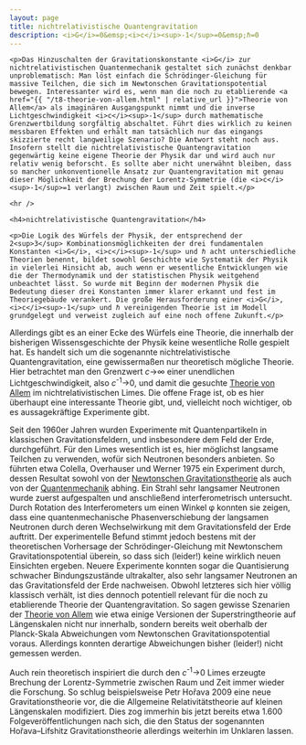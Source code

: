 ```yaml
---
layout: page
title: nichtrelativistische Quantengravitation
description: <i>G</i>=0&emsp;<i>c</i><sup>-1</sup>=0&emsp;ℏ=0
---
```


<section>

	<p>Das Hinzuschalten der Gravitationskonstante <i>G</i> zur nichtrelativistischen Quantenmechanik gestaltet sich zunächst denkbar unproblematisch: Man löst einfach die Schrödinger-Gleichung für massive Teilchen, die sich im Newtonschen Gravitationspotential bewegen. Interessanter wird es, wenn man die noch zu etablierende <a href="{{ "/t8-theorie-von-allem.html" | relative_url }}">Theorie von Allem</a> als imaginären Ausgangspunkt nimmt und die inverse Lichtgeschwindigkeit <i>c</i><sup>-1</sup> durch mathematische Grenzwertbildung sorgfältig abschaltet. Führt dies wirklich zu keinen messbaren Effekten und erhält man tatsächlich nur das eingangs skizzierte recht langweilige Szenario? Die Antwort steht noch aus. Insofern stellt die nichtrelativistische Quantengravitation gegenwärtig keine eigene Theorie der Physik dar und wird auch nur relativ wenig beforscht. Es sollte aber nicht unerwähnt bleiben, dass so mancher unkonventionelle Ansatz zur Quantengravitation mit genau dieser Möglichkeit der Brechung der Lorentz-Symmetrie (die <i>c</i><sup>-1</sup>=1 verlangt) zwischen Raum und Zeit spielt.</p>

	<hr />

	<h4>nichtrelativistische Quantengravitation</h4>

	<p>Die Logik des Würfels der Physik, der entsprechend der 2<sup>3</sup> Kombinationsmöglichkeiten der drei fundamentalen Konstanten <i>G</i>, <i>c</i><sup>-1</sup> und ℏ acht unterschiedliche Theorien benennt, bildet sowohl Geschichte wie Systematik der Physik in vielerlei Hinsicht ab, auch wenn er wesentliche Entwicklungen wie die der Thermodynamik und der statistischen Physik weitgehend unbeachtet lässt. So wurde mit Beginn der modernen Physik die Bedeutung dieser drei Konstanten immer klarer erkannt und fest im Theoriegebäude verankert. Die große Herausforderung einer <i>G</i>, <i>c</i><sup>-1</sup> und ℏ vereinigenden Theorie ist im Modell grundgelegt und verweist zugleich auf eine noch offene Zukunft.</p>
	
<p>Allerdings gibt es an einer Ecke des Würfels eine Theorie, die innerhalb der bisherigen Wissensgeschichte der Physik keine wesentliche Rolle gespielt hat. Es handelt sich um die sogenannte nichtrelativistische Quantengravitation, eine gewissermaßen nur theoretisch mögliche Theorie. Hier betrachtet man den Grenzwert <i>c</i>&rarr;∞ einer unendlichen Lichtgeschwindigkeit, also <i>c</i><sup>-1</sup>&rarr;0, und damit die gesuchte <a href="{{ "/t8-theorie-von-allem.html" | relative_url }}">Theorie von Allem</a> im nichtrelativistischen Limes. Die offene Frage ist, ob es hier überhaupt eine interessante Theorie gibt, und, vielleicht noch wichtiger, ob es aussagekräftige Experimente gibt.</p>

<p>Seit den 1960er Jahren wurden Experimente mit Quantenpartikeln in klassischen Gravitationsfeldern, und insbesondere dem Feld der Erde, durchgeführt. Für den Limes wesentlich ist es, hier möglichst langsame Teilchen zu verwenden, wofür sich Neutronen besonders anbieten. So führten etwa Colella, Overhauser und Werner 1975 ein Experiment durch, dessen Resultat sowohl von der <a href="{{ "/t2-newtonsche-gravitationstheorie.html" | relative_url }}">Newtonschen Gravitationstheorie</a> als auch von der <a href="{{ "/t6-quantenmechanik.html" | relative_url }}">Quantenmechanik</a> abhing. Ein Strahl sehr langsamer Neutronen wurde zuerst aufgespalten und anschließend interferometrisch untersucht. Durch Rotation des Interferometers um einen Winkel φ konnten sie zeigen, dass eine quantenmechanische Phasenverschiebung der langsamen Neutronen durch deren Wechselwirkung mit dem Gravitationsfeld der Erde auftritt. Der experimentelle Befund stimmt jedoch bestens mit der theoretischen Vorhersage der Schrödinger-Gleichung mit Newtonschem Gravitationspotential überein, so dass sich (leider!) keine wirklich neuen Einsichten ergeben. Neuere Experimente konnten sogar die Quantisierung schwacher Bindungszustände ultrakalter, also sehr langsamer Neutronen an das Gravitationsfeld der Erde nachweisen. Obwohl letzteres sich hier völlig klassisch verhält, ist dies dennoch potentiell relevant für die noch zu etablierende Theorie der Quantengravitation. So sagen gewisse Szenarien der <a href="{{ "/t8-theorie-von-allem.html" | relative_url }}">Theorie von Allem</a> wie etwa einige Versionen der Superstringtheorie auf Längenskalen nicht nur innerhalb, sondern bereits weit oberhalb der Planck-Skala Abweichungen vom Newtonschen Gravitationspotential voraus. Allerdings konnten derartige Abweichungen bisher (leider!) nicht gemessen werden.</p>

<p>Auch rein theoretisch inspiriert die durch den <i>c</i><sup>-1</sup>&rarr;0 Limes erzeugte Brechung der Lorentz-Symmetrie zwischen Raum und Zeit immer wieder die Forschung. So schlug beispielsweise Petr Hořava 2009 eine neue Gravitationstheorie vor, die die Allgemeine Relativitätstheorie auf kleinen Längenskalen modifiziert. Dies zog immerhin bis jetzt bereits etwa 1.600 Folgeveröffentlichungen nach sich, die den Status der sogenannten Hořava–Lifshitz Gravitationstheorie allerdings weiterhin im Unklaren lassen.</p>

</section>
